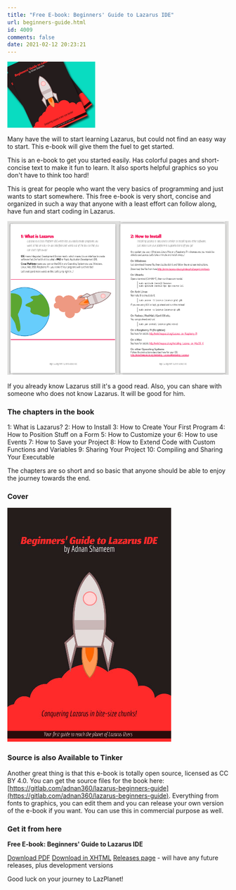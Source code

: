 ```yaml
---
title: "Free E-book: Beginners' Guide to Lazarus IDE"
url: beginners-guide.html
id: 4009
comments: false
date: 2021-02-12 20:23:21
---
```



![](index/e-book-cover-thumb.png)

Many have the will to start learning Lazarus, but could not find an easy way to start. This e-book will give them the fuel to get started.

This is an e-book to get you started easily. Has colorful pages and short-concise text to make it fun to learn. It also sports helpful graphics so you don't have to think too hard!

This is great for people who want the very basics of programming and just wants to start somewhere. This free e-book is very short, concise and organized in such a way that anyone with a least effort can follow along, have fun and start coding in Lazarus.

![The pages are colorful so that it is fun to read and engaging](index/lazarus-ebook-preview.png "Lazarus E-book - Beginners' Guide to Lazarus IDE")

If you already know Lazarus still it's a good read.
Also, you can share with someone who does not know Lazarus. It will be good for him.


### The chapters in the book

1: What is Lazarus?
2: How to Install
3: How to Create Your First Program
4: How to Position Stuff on a Form
5: How to Customize your
6: How to use Events
7: How to Save your Project
8: How to Extend Code with Custom Functions and Variables
9: Sharing Your Project
10: Compiling and Sharing Your Executable

The chapters are so short and so basic that anyone should be able to enjoy the journey towards the end.


### Cover

![Cover of the E-book. Let's charge towards LazPlanet!](index/lazarus-e-book-cover.jpg "Cover of the E-book. Let's charge towards LazPlanet!")


### Source is also Available to Tinker

Another great thing is that this e-book is totally open source, licensed as CC BY 4.0\. You can get the source files for the book here: [https://gitlab.com/adnan360/lazarus-beginners-guide](https://gitlab.com/adnan360/lazarus-beginners-guide). Everything from fonts to graphics, you can edit them and you can release your own version of the e-book if you want. You can use this in commercial purpose as well.


### Get it from here

**Free E-book: Beginners' Guide to Lazarus IDE**

[Download PDF](https://github.com/adnan360/lazarus-beginners-guide/releases/download/v1.0.0/lazarus-beginners-guide.pdf)
[Download in XHTML](https://github.com/adnan360/lazarus-beginners-guide/releases/download/v1.0.0/lazarus-beginners-guide.xhtml)
[Releases page](https://github.com/adnan360/lazarus-beginners-guide/releases) - will have any future releases, plus development versions

Good luck on your journey to LazPlanet!
